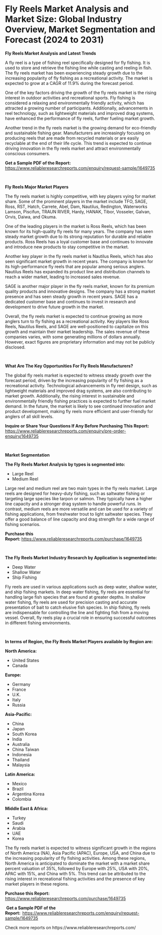 <p><h1>Fly Reels Market Analysis and Market Size: Global Industry Overview, Market Segmentation and Forecast (2024 to 2031)</h1></p><p><strong>Fly Reels Market Analysis and Latest Trends</strong></p>
<p><p>A fly reel is a type of fishing reel specifically designed for fly fishing. It is used to store and retrieve the fishing line while casting and reeling in fish. The fly reels market has been experiencing steady growth due to the increasing popularity of fly fishing as a recreational activity. The market is expected to grow at a CAGR of 11.9% during the forecast period.</p><p>One of the key factors driving the growth of the fly reels market is the rising interest in outdoor activities and recreational sports. Fly fishing is considered a relaxing and environmentally friendly activity, which has attracted a growing number of participants. Additionally, advancements in reel technology, such as lightweight materials and improved drag systems, have enhanced the performance of fly reels, further fueling market growth.</p><p>Another trend in the fly reels market is the growing demand for eco-friendly and sustainable fishing gear. Manufacturers are increasingly focusing on producing reels that are made from recycled materials or are easily recyclable at the end of their life cycle. This trend is expected to continue driving innovation in the fly reels market and attract environmentally conscious consumers.</p></p>
<p><strong>Get a Sample PDF of the Report:&nbsp;</strong> <a href="https://www.reliableresearchreports.com/enquiry/request-sample/1649735">https://www.reliableresearchreports.com/enquiry/request-sample/1649735</a></p>
<p>&nbsp;</p>
<p><strong>Fly Reels Major Market Players</strong></p>
<p><p>The fly reels market is highly competitive, with key players vying for market share. Some of the prominent players in the market include TFO, SAGE, Ross, RST, Hatch, Carrete, Abel, Dam, Nautilus, Redington, Waterworks Lamson, Piscifun, TRAUN RIVER, Hardy, HANAK, Tibor, Vosseler, Galvan, Orvis, Daiwa, and Okuma.</p><p>One of the leading players in the market is Ross Reels, which has been known for its high-quality fly reels for many years. The company has seen steady market growth due to its strong reputation for durable and reliable products. Ross Reels has a loyal customer base and continues to innovate and introduce new products to stay competitive in the market.</p><p>Another key player in the fly reels market is Nautilus Reels, which has also seen significant market growth in recent years. The company is known for its high-performance fly reels that are popular among serious anglers. Nautilus Reels has expanded its product line and distribution channels to reach a wider market, leading to increased sales revenue.</p><p>SAGE is another major player in the fly reels market, known for its premium quality products and innovative designs. The company has a strong market presence and has seen steady growth in recent years. SAGE has a dedicated customer base and continues to invest in research and development to drive future growth in the market.</p><p>Overall, the fly reels market is expected to continue growing as more anglers turn to fly fishing as a recreational activity. Key players like Ross Reels, Nautilus Reels, and SAGE are well-positioned to capitalize on this growth and maintain their market leadership. The sales revenue of these companies varies, with some generating millions of dollars annually. However, exact figures are proprietary information and may not be publicly disclosed.</p></p>
<p>&nbsp;</p>
<p><strong>What Are The Key Opportunities For Fly Reels Manufacturers?</strong></p>
<p><p>The global fly reels market is expected to witness steady growth over the forecast period, driven by the increasing popularity of fly fishing as a recreational activity. Technological advancements in fly reel design, such as lightweight materials and improved drag systems, are also contributing to market growth. Additionally, the rising interest in sustainable and environmentally friendly fishing practices is expected to further fuel market demand. In the future, the market is likely to see continued innovation and product development, making fly reels more efficient and user-friendly for anglers of all skill levels.</p></p>
<p><strong>Inquire or Share Your Questions If Any Before Purchasing This Report:</strong> <a href="https://www.reliableresearchreports.com/enquiry/pre-order-enquiry/1649735">https://www.reliableresearchreports.com/enquiry/pre-order-enquiry/1649735</a></p>
<p>&nbsp;</p>
<p><strong>Market Segmentation</strong></p>
<p><strong>The Fly Reels Market Analysis by types is segmented into:</strong></p>
<p><ul><li>Large Reel</li><li>Medium Reel</li></ul></p>
<p><p>Large reel and medium reel are two main types in the fly reels market. Large reels are designed for heavy-duty fishing, such as saltwater fishing or targeting large species like tarpon or salmon. They typically have a higher line capacity and a stronger drag system to handle powerful runs. In contrast, medium reels are more versatile and can be used for a variety of fishing applications, from freshwater trout to light saltwater species. They offer a good balance of line capacity and drag strength for a wide range of fishing scenarios.</p></p>
<p><strong>Purchase this Report:&nbsp;</strong><a href="https://www.reliableresearchreports.com/purchase/1649735">https://www.reliableresearchreports.com/purchase/1649735</a></p>
<p>&nbsp;</p>
<p><strong>The Fly Reels Market Industry Research by Application is segmented into:</strong></p>
<p><ul><li>Deep Water</li><li>Shallow Water</li><li>Ship Fishing</li></ul></p>
<p><p>Fly reels are used in various applications such as deep water, shallow water, and ship fishing markets. In deep water fishing, fly reels are essential for handling large fish species that are found at greater depths. In shallow water fishing, fly reels are used for precision casting and accurate presentation of bait to catch elusive fish species. In ship fishing, fly reels are indispensable for controlling the line and fighting fish from a moving vessel. Overall, fly reels play a crucial role in ensuring successful outcomes in different fishing environments.</p></p>
<p>&nbsp;</p>
<p><strong>In terms of Region, the Fly Reels Market Players available by Region are:</strong></p>
<p>
    <p> <strong> North America: </strong>
        <ul>
            <li>United States</li>
            <li>Canada</li>
        </ul>
        </p> 
    <p> <strong> Europe: </strong>
        <ul>
            <li>Germany</li>
            <li>France</li>
            <li>U.K.</li>
            <li>Italy</li>
            <li>Russia</li>
        </ul>
        </p> 
    <p> <strong> Asia-Pacific: </strong>
        <ul>
            <li>China</li>
            <li>Japan</li>
            <li>South Korea</li>
            <li>India</li>
            <li>Australia</li>
            <li>China Taiwan</li>
            <li>Indonesia</li>
            <li>Thailand</li>
            <li>Malaysia</li>
        </ul>
        </p> 
    <p> <strong> Latin America: </strong>
        <ul>
            <li>Mexico</li>
            <li>Brazil</li>
            <li>Argentina Korea</li>
            <li>Colombia</li>
        </ul>
        </p> 
    <p> <strong> Middle East & Africa: </strong>
        <ul>
            <li>Turkey</li>
            <li>Saudi</li>
            <li>Arabia</li>
            <li>UAE</li>
            <li>Korea</li>
        </ul>
    </p>
    </p>
<p><p>The fly reels market is expected to witness significant growth in the regions of North America (NA), Asia Pacific (APAC), Europe, USA, and China due to the increasing popularity of fly fishing activities. Among these regions, North America is anticipated to dominate the market with a market share percent valuation of 35%, followed by Europe with 25%, USA with 20%, APAC with 15%, and China with 5%. This trend can be attributed to the rising interest in recreational fishing activities and the presence of key market players in these regions.</p></p>
<p><strong>Purchase this Report: </strong><a href="https://www.reliableresearchreports.com/purchase/1649735">https://www.reliableresearchreports.com/purchase/1649735</a></p>
<p>&nbsp;<strong>Get a Sample PDF of the Report:&nbsp;&nbsp;</strong><a href="https://www.reliableresearchreports.com/enquiry/request-sample/1649735">https://www.reliableresearchreports.com/enquiry/request-sample/1649735</a></p>
<p><strong></strong></p>
<p>Check more reports on https://www.reliableresearchreports.com/</p>